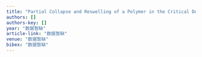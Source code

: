```yaml
---
title: "Partial Collapse and Reswelling of a Polymer in the Critical Demixing Region of Good Solvents"
authors: []
authors-key: []
year: "数据暂缺"
article-link: "数据暂缺"
venue: "数据暂缺"
bibex: "数据暂缺"
---
```

